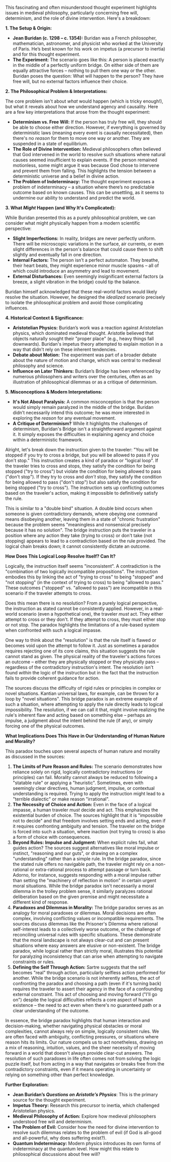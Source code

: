 This fascinating and often misunderstood thought experiment highlights issues in medieval philosophy, particularly concerning free will, determinism, and the role of divine intervention. Here's a breakdown:

**1. The Setup & Origin:**

*   **Jean Buridan (c. 1298 – c. 1354):**  Buridan was a French philosopher, mathematician, astronomer, and physicist who worked at the University of Paris. He’s best known for his work on impetus (a precursor to inertia) and for this thought experiment.
*   **The Experiment:** The scenario goes like this: A person is placed exactly in the middle of a perfectly uniform bridge. On either side of them are equally attractive forces – nothing to pull them one way or the other. Buridan poses the question: What will happen to the person? They have free will, but no external factors influence their choice.

**2. The Philosophical Problem & Interpretations:**

The core problem isn't about *what* would happen (which is tricky enough!), but what it reveals about how we understand agency and causality. Here are a few key interpretations that arose from the thought experiment:

*   **Determinism vs. Free Will:**  If the person has truly free will, they should be able to choose either direction. However, if everything is governed by deterministic laws (meaning every event is causally necessitated), then there's no *reason* for them to move one way or another. They are suspended in a state of equilibrium.
*   **The Role of Divine Intervention:**  Medieval philosophers often believed that God intervened in the world to resolve such situations where natural causes seemed insufficient to explain events. If the person remained motionless, some might argue it was because God chose to intervene and prevent them from falling. This highlights the tension between a deterministic universe and a belief in divine action.
*   **The Problem of Indeterminacy:** The thought experiment exposes a problem of indeterminacy – a situation where there’s no predictable outcome based on known causes.  This can be unsettling, as it seems to undermine our ability to understand and predict the world.

**3. What *Might* Happen (and Why It's Complicated):**

While Buridan presented this as a purely philosophical problem, we can consider what might physically happen from a modern scientific perspective:

*   **Slight Imperfections:** In reality, bridges are never perfectly uniform. There will be microscopic variations in the surface, air currents, or even slight differences in the person's balance that could cause them to shift slightly and eventually fall in one direction.
*   **Internal Factors:** The person isn’t a perfect automaton. They breathe, their heart beats, they might experience minor muscle spasms – all of which could introduce an asymmetry and lead to movement.
*   **External Disturbances:** Even seemingly insignificant external factors (a breeze, a slight vibration in the bridge) could tip the balance.

Buridan himself acknowledged that these real-world factors would likely resolve the situation. However, he designed the *idealized* scenario precisely to isolate the philosophical problem and avoid those complicating influences.

**4. Historical Context & Significance:**

*   **Aristotelian Physics:** Buridan’s work was a reaction against Aristotelian physics, which dominated medieval thought. Aristotle believed that objects naturally sought their "proper place" (e.g., heavy things fall downwards).  Buridan's impetus theory attempted to explain motion in a way that didn't rely on these inherent tendencies.
*   **Debate about Motion:** The experiment was part of a broader debate about the nature of motion and change, which was central to medieval philosophy and science.
*   **Influence on Later Thinkers:** Buridan’s Bridge has been referenced by numerous philosophers and writers over the centuries, often as an illustration of philosophical dilemmas or as a critique of determinism.

**5. Misconceptions & Modern Interpretations:**

*   **It's Not About Paralysis:** A common misconception is that the person would simply remain paralyzed in the middle of the bridge. Buridan didn’t necessarily intend this outcome; he was more interested in exploring the *reason* for any eventual movement.
*   **A Critique of Determinism?** While it highlights the challenges of determinism, Buridan's Bridge isn't a straightforward argument against it. It simply exposes the difficulties in explaining agency and choice within a deterministic framework.

Alright, let's break down the instruction given to the traveler: "You will be stopped if you try to cross a bridge, but you will be allowed to pass if you don't stop." This instruction creates a kind of paradox or "logical loop". If the traveler tries to cross and stops, they satisfy the condition for being stopped ("try to cross") but violate the condition for being allowed to pass ("don't stop"). If they try to cross and _don't_ stop, they satisfy the condition for being allowed to pass ("don't stop") but also satisfy the condition for being stopped ("try to cross"). The instruction sets up conflicting outcomes based on the traveler's action, making it impossible to definitively satisfy the rule.

This is similar to a "double bind" situation. A double bind occurs when someone is given contradictory demands, where obeying one command means disobeying another, leaving them in a state of "chronic frustration" because the problem seems "meaningless and nonsensical precisely because it has no solution". The bridge instruction puts the traveler in a position where any action they take (trying to cross) or don't take (not stopping) appears to lead to a contradiction based on the rule provided. The logical chain breaks down; it cannot consistently dictate an outcome.

**How Does This Logical Loop Resolve Itself? Can It?**

Logically, the instruction itself seems "inconsistent". A contradiction is the "combination of two logically incompatible propositions". The instruction embodies this by linking the act of "trying to cross" to being "stopped" and "not stopping" (in the context of trying to cross) to being "allowed to pass." These outcomes ("stopped" vs. "allowed to pass") are incompatible in this scenario if the traveler attempts to cross.

Does this mean there is no resolution? From a purely logical perspective, the instruction as stated cannot be consistently applied. However, in a real-world scenario (even a hypothetical one), the traveler _must_ act. They either attempt to cross or they don't. If they attempt to cross, they must either stop or not stop. The paradox highlights the limitations of a rule-based system when confronted with such a logical impasse.

One way to think about the "resolution" is that the rule itself is flawed or becomes void upon the attempt to follow it. Just as sometimes a paradox requires rejecting one of its core claims, this situation suggests the rule cannot stand as given. The physical reality of the traveler's actions forces an outcome – either they are physically stopped or they physically pass – regardless of the contradictory instruction's intent. The resolution isn't found _within_ the logic of the instruction but in the fact that the instruction fails to provide coherent guidance for action.

The sources discuss the difficulty of rigid rules or principles in complex or novel situations. Kantian universal laws, for example, can be thrown for a loop by "novel situations". This bridge paradox is an extreme example of such a situation, where attempting to apply the rule directly leads to logical impossibility. The resolution, if we can call it that, might involve realizing the rule's inherent flaw and acting based on something else – perhaps an impulse, a judgment about the intent behind the rule (if any), or simply forcing one of the physical outcomes.

**What Implications Does This Have in Our Understanding of Human Nature and Morality?**

This paradox touches upon several aspects of human nature and morality as discussed in the sources:

1. **The Limits of Pure Reason and Rules:** The scenario demonstrates how reliance solely on rigid, logically contradictory instructions (or principles) can fail. Morality cannot always be reduced to following a "statable rule" or applying a "heuristic". Sometimes, even with seemingly clear directives, human judgment, impulse, or contextual understanding is required. Trying to apply the instruction might lead to a "terrible dialectic" or make reason "irrational".
2. **The Necessity of Choice and Action:** Even in the face of a logical impasse, a human traveler _must_ decide and act. This emphasizes the existential burden of choice. The sources highlight that it is "impossible not to decide" and that freedom involves setting ends and acting, even if it requires confronting ambiguity and tension. The traveler on the bridge is forced into such a situation, where inaction (not trying to cross) is also a form of choice with consequences.
3. **Beyond Rules: Impulse and Judgment:** When explicit rules fail, what guides action? The sources suggest alternatives like moral impulse or instinct, "reasoning and our guts", or drawing on a complex "understanding" rather than a simple rule. In the bridge paradox, since the stated rule offers no navigable path, the traveler might rely on a non-rational or extra-rational process to attempt passage or turn back. Adorno, for instance, suggests responding with a moral impulse rather than setting the "machinery of reflection in motion" in certain urgent moral situations. While the bridge paradox isn't necessarily a moral dilemma in the trolley problem sense, it similarly paralyzes rational deliberation based on the given premise and might necessitate a different kind of response.
4. **Paradoxes and Dilemmas in Morality:** The bridge paradox serves as an analogy for moral paradoxes or dilemmas. Moral decisions are often complex, involving conflicting values or incompatible requirements. The sources discuss dilemmas like the Prisoner's Dilemma where rational self-interest leads to a collectively worse outcome, or the challenge of reconciling universal rules with specific situations. These demonstrate that the moral landscape is not always clear-cut and can present situations where easy answers are elusive or non-existent. The bridge paradox, while logical rather than strictly moral, illustrates this potential for paralyzing inconsistency that can arise when attempting to navigate constraints or rules.
5. **Defining the Self Through Action:** Sartre suggests that the self becomes "real" through action, particularly selfless action performed for another. While the bridge scenario is not inherently selfless, the act of confronting the paradox and choosing a path (even if it's turning back) requires the traveler to assert their agency in the face of a confounding external constraint. This act of choosing and moving forward ("I'll go on") despite the logical difficulties reflects a core aspect of human existence – the need to act even when there's no guaranteed path or a clear understanding of the outcome.

In essence, the bridge paradox highlights that human interaction and decision-making, whether navigating physical obstacles or moral complexities, cannot always rely on simple, logically consistent rules. We are often faced with ambiguity, conflicting pressures, or situations where reason hits its limits. Our nature compels us to act nonetheless, drawing on a mix of reasoning, intuition, values, and the sheer necessity of moving forward in a world that doesn't always provide clear-cut answers. The resolution of such paradoxes in life often comes not from solving the logic puzzle itself, but from acting in a way that navigates or breaks free from the contradictory constraints, even if it means operating in uncertainty or relying on something other than perfect knowledge.

**Further Exploration:**

*   **Jean Buridan’s *Questions on Aristotle’s Physics***: This is the primary source for the thought experiment.
*   **Impetus Theory:** Research this precursor to inertia, which challenged Aristotelian physics.
*   **Medieval Philosophy of Action:** Explore how medieval philosophers understood free will and determinism.
*   **The Problem of Evil:**  Consider how the need for divine intervention to resolve such dilemmas relates to the problem of evil (if God is all-good and all-powerful, why does suffering exist?).
*   **Quantum Indeterminacy:** Modern physics introduces its own forms of indeterminacy at the quantum level. How might this relate to philosophical discussions about free will?